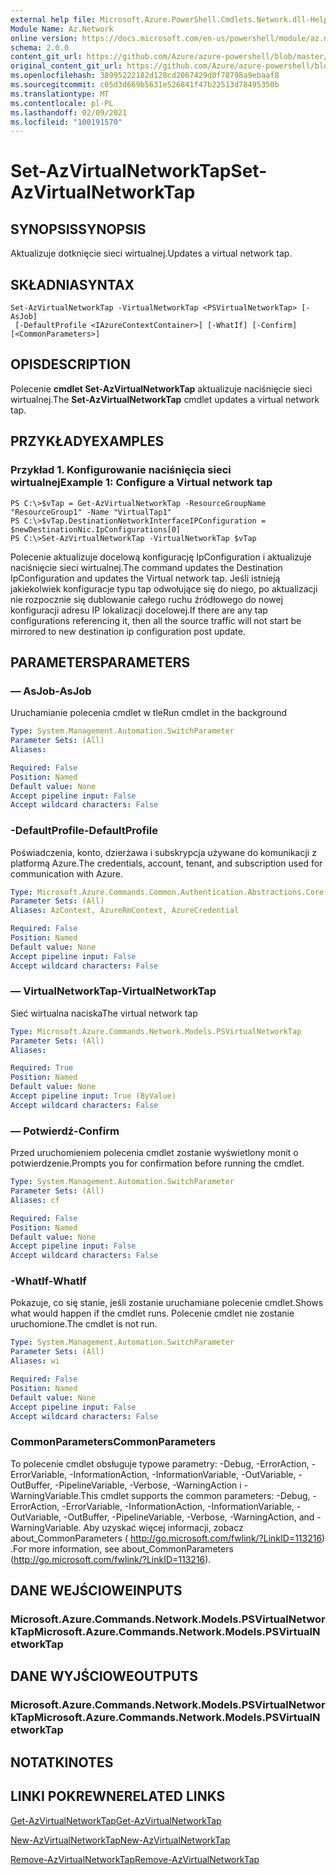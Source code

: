 ```yaml
---
external help file: Microsoft.Azure.PowerShell.Cmdlets.Network.dll-Help.xml
Module Name: Az.Network
online version: https://docs.microsoft.com/en-us/powershell/module/az.network/set-azvirtualnetworktap
schema: 2.0.0
content_git_url: https://github.com/Azure/azure-powershell/blob/master/src/Network/Network/help/Set-AzVirtualNetworkTap.md
original_content_git_url: https://github.com/Azure/azure-powershell/blob/master/src/Network/Network/help/Set-AzVirtualNetworkTap.md
ms.openlocfilehash: 38995222182d120cd2067429d0f78798a9ebaaf8
ms.sourcegitcommit: c05d3d669b5631e526841f47b22513d78495350b
ms.translationtype: MT
ms.contentlocale: pl-PL
ms.lasthandoff: 02/09/2021
ms.locfileid: "100191570"
---
```

# <span data-ttu-id="6a110-101">Set-AzVirtualNetworkTap</span><span class="sxs-lookup"><span data-stu-id="6a110-101">Set-AzVirtualNetworkTap</span></span>

## <span data-ttu-id="6a110-102">SYNOPSIS</span><span class="sxs-lookup"><span data-stu-id="6a110-102">SYNOPSIS</span></span>
<span data-ttu-id="6a110-103">Aktualizuje dotknięcie sieci wirtualnej.</span><span class="sxs-lookup"><span data-stu-id="6a110-103">Updates a virtual network tap.</span></span>

## <span data-ttu-id="6a110-104">SKŁADNIA</span><span class="sxs-lookup"><span data-stu-id="6a110-104">SYNTAX</span></span>

```
Set-AzVirtualNetworkTap -VirtualNetworkTap <PSVirtualNetworkTap> [-AsJob]
 [-DefaultProfile <IAzureContextContainer>] [-WhatIf] [-Confirm] [<CommonParameters>]
```

## <span data-ttu-id="6a110-105">OPIS</span><span class="sxs-lookup"><span data-stu-id="6a110-105">DESCRIPTION</span></span>
<span data-ttu-id="6a110-106">Polecenie **cmdlet Set-AzVirtualNetworkTap** aktualizuje naciśnięcie sieci wirtualnej.</span><span class="sxs-lookup"><span data-stu-id="6a110-106">The **Set-AzVirtualNetworkTap** cmdlet updates a virtual network tap.</span></span>

## <span data-ttu-id="6a110-107">PRZYKŁADY</span><span class="sxs-lookup"><span data-stu-id="6a110-107">EXAMPLES</span></span>

### <span data-ttu-id="6a110-108">Przykład 1. Konfigurowanie naciśnięcia sieci wirtualnej</span><span class="sxs-lookup"><span data-stu-id="6a110-108">Example 1: Configure a Virtual network tap</span></span>
```
PS C:\>$vTap = Get-AzVirtualNetworkTap -ResourceGroupName "ResourceGroup1" -Name "VirtualTap1"
PS C:\>$vTap.DestinationNetworkInterfaceIPConfiguration = $newDestinationNic.IpConfigurations[0]
PS C:\>Set-AzVirtualNetworkTap -VirtualNetworkTap $vTap
```

<span data-ttu-id="6a110-109">Polecenie aktualizuje docelową konfigurację IpConfiguration i aktualizuje naciśnięcie sieci wirtualnej.</span><span class="sxs-lookup"><span data-stu-id="6a110-109">The command updates the Destination IpConfiguration and updates the Virtual network tap.</span></span>
<span data-ttu-id="6a110-110">Jeśli istnieją jakiekolwiek konfiguracje typu tap odwołujące się do niego, po aktualizacji nie rozpocznie się dublowanie całego ruchu źródłowego do nowej konfiguracji adresu IP lokalizacji docelowej.</span><span class="sxs-lookup"><span data-stu-id="6a110-110">If there are any tap configurations referencing it, then all the source traffic will not start be mirrored to new destination ip configuration post update.</span></span>

## <span data-ttu-id="6a110-111">PARAMETERS</span><span class="sxs-lookup"><span data-stu-id="6a110-111">PARAMETERS</span></span>

### <span data-ttu-id="6a110-112">— AsJob</span><span class="sxs-lookup"><span data-stu-id="6a110-112">-AsJob</span></span>
<span data-ttu-id="6a110-113">Uruchamianie polecenia cmdlet w tle</span><span class="sxs-lookup"><span data-stu-id="6a110-113">Run cmdlet in the background</span></span>

```yaml
Type: System.Management.Automation.SwitchParameter
Parameter Sets: (All)
Aliases:

Required: False
Position: Named
Default value: None
Accept pipeline input: False
Accept wildcard characters: False
```

### <span data-ttu-id="6a110-114">-DefaultProfile</span><span class="sxs-lookup"><span data-stu-id="6a110-114">-DefaultProfile</span></span>
<span data-ttu-id="6a110-115">Poświadczenia, konto, dzierżawa i subskrypcja używane do komunikacji z platformą Azure.</span><span class="sxs-lookup"><span data-stu-id="6a110-115">The credentials, account, tenant, and subscription used for communication with Azure.</span></span>

```yaml
Type: Microsoft.Azure.Commands.Common.Authentication.Abstractions.Core.IAzureContextContainer
Parameter Sets: (All)
Aliases: AzContext, AzureRmContext, AzureCredential

Required: False
Position: Named
Default value: None
Accept pipeline input: False
Accept wildcard characters: False
```

### <span data-ttu-id="6a110-116">— VirtualNetworkTap</span><span class="sxs-lookup"><span data-stu-id="6a110-116">-VirtualNetworkTap</span></span>
<span data-ttu-id="6a110-117">Sieć wirtualna naciska</span><span class="sxs-lookup"><span data-stu-id="6a110-117">The virtual network tap</span></span>

```yaml
Type: Microsoft.Azure.Commands.Network.Models.PSVirtualNetworkTap
Parameter Sets: (All)
Aliases:

Required: True
Position: Named
Default value: None
Accept pipeline input: True (ByValue)
Accept wildcard characters: False
```

### <span data-ttu-id="6a110-118">— Potwierdź</span><span class="sxs-lookup"><span data-stu-id="6a110-118">-Confirm</span></span>
<span data-ttu-id="6a110-119">Przed uruchomieniem polecenia cmdlet zostanie wyświetlony monit o potwierdzenie.</span><span class="sxs-lookup"><span data-stu-id="6a110-119">Prompts you for confirmation before running the cmdlet.</span></span>

```yaml
Type: System.Management.Automation.SwitchParameter
Parameter Sets: (All)
Aliases: cf

Required: False
Position: Named
Default value: None
Accept pipeline input: False
Accept wildcard characters: False
```

### <span data-ttu-id="6a110-120">-WhatIf</span><span class="sxs-lookup"><span data-stu-id="6a110-120">-WhatIf</span></span>
<span data-ttu-id="6a110-121">Pokazuje, co się stanie, jeśli zostanie uruchamiane polecenie cmdlet.</span><span class="sxs-lookup"><span data-stu-id="6a110-121">Shows what would happen if the cmdlet runs.</span></span>
<span data-ttu-id="6a110-122">Polecenie cmdlet nie zostanie uruchomione.</span><span class="sxs-lookup"><span data-stu-id="6a110-122">The cmdlet is not run.</span></span>

```yaml
Type: System.Management.Automation.SwitchParameter
Parameter Sets: (All)
Aliases: wi

Required: False
Position: Named
Default value: None
Accept pipeline input: False
Accept wildcard characters: False
```

### <span data-ttu-id="6a110-123">CommonParameters</span><span class="sxs-lookup"><span data-stu-id="6a110-123">CommonParameters</span></span>
<span data-ttu-id="6a110-124">To polecenie cmdlet obsługuje typowe parametry: -Debug, -ErrorAction, -ErrorVariable, -InformationAction, -InformationVariable, -OutVariable, -OutBuffer, -PipelineVariable, -Verbose, -WarningAction i -WarningVariable.</span><span class="sxs-lookup"><span data-stu-id="6a110-124">This cmdlet supports the common parameters: -Debug, -ErrorAction, -ErrorVariable, -InformationAction, -InformationVariable, -OutVariable, -OutBuffer, -PipelineVariable, -Verbose, -WarningAction, and -WarningVariable.</span></span> <span data-ttu-id="6a110-125">Aby uzyskać więcej informacji, zobacz about_CommonParameters ( http://go.microsoft.com/fwlink/?LinkID=113216) .</span><span class="sxs-lookup"><span data-stu-id="6a110-125">For more information, see about_CommonParameters (http://go.microsoft.com/fwlink/?LinkID=113216).</span></span>

## <span data-ttu-id="6a110-126">DANE WEJŚCIOWE</span><span class="sxs-lookup"><span data-stu-id="6a110-126">INPUTS</span></span>

### <span data-ttu-id="6a110-127">Microsoft.Azure.Commands.Network.Models.PSVirtualNetworkTap</span><span class="sxs-lookup"><span data-stu-id="6a110-127">Microsoft.Azure.Commands.Network.Models.PSVirtualNetworkTap</span></span>

## <span data-ttu-id="6a110-128">DANE WYJŚCIOWE</span><span class="sxs-lookup"><span data-stu-id="6a110-128">OUTPUTS</span></span>

### <span data-ttu-id="6a110-129">Microsoft.Azure.Commands.Network.Models.PSVirtualNetworkTap</span><span class="sxs-lookup"><span data-stu-id="6a110-129">Microsoft.Azure.Commands.Network.Models.PSVirtualNetworkTap</span></span>

## <span data-ttu-id="6a110-130">NOTATKI</span><span class="sxs-lookup"><span data-stu-id="6a110-130">NOTES</span></span>

## <span data-ttu-id="6a110-131">LINKI POKREWNE</span><span class="sxs-lookup"><span data-stu-id="6a110-131">RELATED LINKS</span></span>

[<span data-ttu-id="6a110-132">Get-AzVirtualNetworkTap</span><span class="sxs-lookup"><span data-stu-id="6a110-132">Get-AzVirtualNetworkTap</span></span>](./Get-AzVirtualNetworkTap.md)

[<span data-ttu-id="6a110-133">New-AzVirtualNetworkTap</span><span class="sxs-lookup"><span data-stu-id="6a110-133">New-AzVirtualNetworkTap</span></span>](./New-AzVirtualNetworkTap.md)

[<span data-ttu-id="6a110-134">Remove-AzVirtualNetworkTap</span><span class="sxs-lookup"><span data-stu-id="6a110-134">Remove-AzVirtualNetworkTap</span></span>](./Remove-AzVirtualNetworkTap.md)
